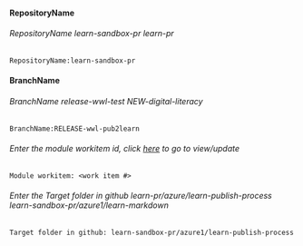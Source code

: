 #### RepositoryName	
###### RepositoryName  learn-sandbox-pr learn-pr
```
RepositoryName:learn-sandbox-pr
```


#### BranchName	
###### BranchName release-wwl-test NEW-digital-literacy
```
BranchName:RELEASE-wwl-pub2learn
```

###### Enter the module workitem id, click [here](https://microsoftdigitallearning.visualstudio.com/Courseware/_workitems/edit/4145) to go to view/update
```
Module workitem: <work item #>
```

###### Enter the Target folder in github  learn-pr/azure/learn-publish-process learn-sandbox-pr/azure1/learn-markdown
```
Target folder in github: learn-sandbox-pr/azure1/learn-publish-process
```